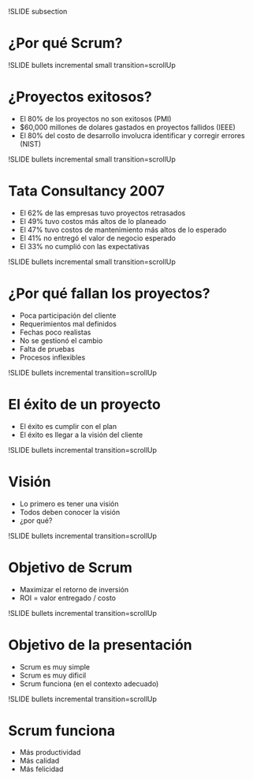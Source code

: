 !SLIDE subsection
# ¿Por qué Scrum? #

!SLIDE bullets incremental small transition=scrollUp
# ¿Proyectos exitosos? #

* El 80% de los proyectos no son exitosos (PMI)
* $60,000 millones de dolares gastados en proyectos fallidos (IEEE)
* El 80% del costo de desarrollo involucra identificar y corregir errores (NIST)

!SLIDE bullets incremental small transition=scrollUp
# Tata Consultancy 2007 #

* El 62% de las empresas tuvo proyectos retrasados
* El 49% tuvo costos más altos de lo planeado
* El 47% tuvo costos de mantenimiento más altos de lo esperado
* El 41% no entregó el valor de negocio esperado
* El 33% no cumplió con las expectativas

!SLIDE bullets incremental small transition=scrollUp
# ¿Por qué fallan los proyectos? #

* Poca participación del cliente
* Requerimientos mal definidos
* Fechas poco realistas
* No se gestionó el cambio
* Falta de pruebas
* Procesos inflexibles

!SLIDE bullets incremental transition=scrollUp
# El éxito de un proyecto #

* El éxito es cumplir con el plan
* El éxito es llegar a la visión del cliente

!SLIDE bullets incremental transition=scrollUp
# Visión #

* Lo primero es tener una visión
* Todos deben conocer la visión
* ¿por qué?

!SLIDE bullets incremental transition=scrollUp
# Objetivo de Scrum #

* Maximizar el retorno de inversión
* ROI = valor entregado / costo

!SLIDE bullets incremental transition=scrollUp
# Objetivo de la presentación #

* Scrum es muy simple
* Scrum es muy dificil
* Scrum funciona (en el contexto adecuado)

!SLIDE bullets incremental transition=scrollUp
# Scrum funciona #

* Más productividad
* Más calidad
* Más felicidad

